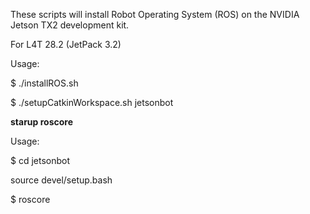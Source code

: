 These scripts will install Robot Operating System (ROS) on the NVIDIA Jetson TX2 development kit.

For L4T 28.2 (JetPack 3.2)

Usage:

$ ./installROS.sh 

$ ./setupCatkinWorkspace.sh jetsonbot

<strong>starup roscore</strong>

Usage:

$ cd jetsonbot

source devel/setup.bash

$ roscore

